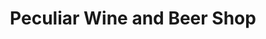 ---
title: "Peculiar Wine and Beer Shop"
url: /bethlehem/peculiar-wine-and-beer-shop/
shop: Spirituosen
---